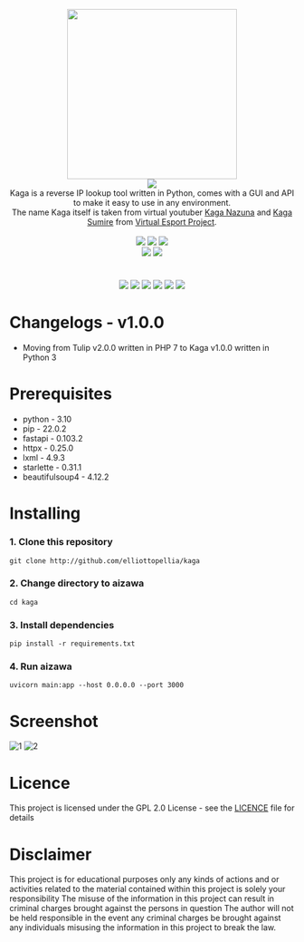 <p align='center'>
<img src='https://i.ibb.co/QJ78JGn/kaga.png' width='300'/><br/><img src="https://img.shields.io/badge/KAGA%20REVERSE%20IP%20LOOKUP-pink?style=for-the-badge"/><br/>
Kaga is a reverse IP lookup tool written in Python, comes with a GUI and API to make it easy to use in any environment.<br/>The name Kaga itself is taken from virtual youtuber <a href="https://virtualyoutuber.fandom.com/wiki/Kaga_Nazuna">Kaga Nazuna</a> and <a href="https://virtualyoutuber.fandom.com/wiki/Kaga_Sumire">Kaga Sumire</a> from <a href="https://vspo.jp/">Virtual Esport Project</a>.<br/><br/><img src="https://img.shields.io/badge/PYTHON-3.10-pink?style=flat-square"/> <img src="https://img.shields.io/badge/LICENE-GPL2.0-pink?style=flat-square"/> <img src="https://img.shields.io/badge/VERSION-1.0.0-pink?style=flat-square"/><br/><a href="https://www.paypal.com/paypalme/elliottophellia"><img src="https://img.shields.io/badge/BUY%20ME%20A%20COFFEE-pink?style=for-the-badge&logo=paypal&logoColor=black"/></a> <a href="https://saweria.co/elliottophellia"><img src="https://img.shields.io/badge/TRAKTIR%20SAYA%20KOPI-pink?style=for-the-badge&logo=BuyMeACoffee&logoColor=black"/></a>
</p>
<h1></h1>
<p align='center'>
<a href="#Changelogs"><img src="https://img.shields.io/badge/CHANGELOGS-pink?style=for-the-badge"/></a> <a href="#Prerequisites"><img src="https://img.shields.io/badge/PREREQUISITES-pink?style=for-the-badge"/></a> <a href="#Installing"><img src="https://img.shields.io/badge/INSTALLING-pink?style=for-the-badge"/></a> <a href="#Screenshot"><img src="https://img.shields.io/badge/SCREENSHOT-pink?style=for-the-badge"/></a> <a href="#Licence"><img src="https://img.shields.io/badge/LICENCE-pink?style=for-the-badge"/></a> <a href="#Disclaimer"><img src="https://img.shields.io/badge/DISCLAIMER-pink?style=for-the-badge"/></a>
</p>
<h1></h1>

# Changelogs - v1.0.0

- Moving from Tulip v2.0.0 written in PHP 7 to Kaga v1.0.0 written in Python 3

# Prerequisites

- python - 3.10
- pip - 22.0.2 
- fastapi - 0.103.2
- httpx - 0.25.0
- lxml - 4.9.3
- starlette - 0.31.1
- beautifulsoup4 - 4.12.2

# Installing

### 1. Clone this repository
```
git clone http://github.com/elliottopellia/kaga
```
### 2. Change directory to aizawa
```
cd kaga
```
### 3. Install dependencies
```
pip install -r requirements.txt
```
### 4. Run aizawa
```
uvicorn main:app --host 0.0.0.0 --port 3000
```

# Screenshot

![1](https://i.ibb.co/FXGCKbM/Capture.png)
![2](https://i.ibb.co/zNTS35N/Capture1.png)

# Licence

This project is licensed under the GPL 2.0 License - see the [LICENCE](https://github.com/elliottophellia/kaga/blob/main/LICENSE) file for details

# Disclaimer

This project is for educational purposes only any kinds of actions and or activities related to the material contained within this project is solely your responsibility The misuse of the information in this project can result in criminal charges brought against the persons in question The author will not be held responsible in the event any criminal charges be brought against any individuals misusing the information in this project to break the law.